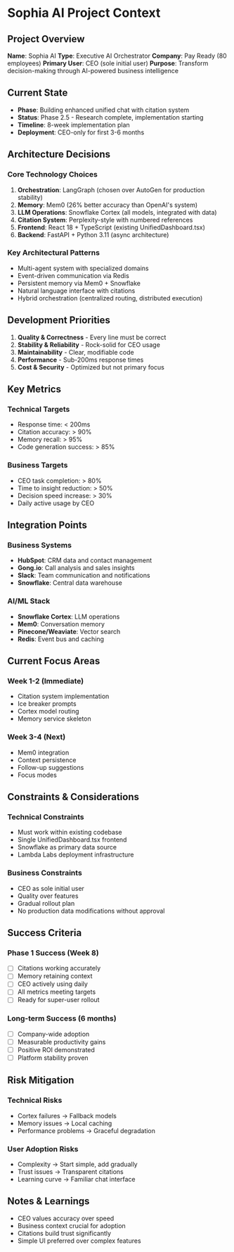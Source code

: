 # Sophia AI Project Context

## Project Overview

**Name**: Sophia AI
**Type**: Executive AI Orchestrator
**Company**: Pay Ready (80 employees)
**Primary User**: CEO (sole initial user)
**Purpose**: Transform decision-making through AI-powered business intelligence

## Current State

- **Phase**: Building enhanced unified chat with citation system
- **Status**: Phase 2.5 - Research complete, implementation starting
- **Timeline**: 8-week implementation plan
- **Deployment**: CEO-only for first 3-6 months

## Architecture Decisions

### Core Technology Choices
1. **Orchestration**: LangGraph (chosen over AutoGen for production stability)
2. **Memory**: Mem0 (26% better accuracy than OpenAI's system)
3. **LLM Operations**: Snowflake Cortex (all models, integrated with data)
4. **Citation System**: Perplexity-style with numbered references
5. **Frontend**: React 18 + TypeScript (existing UnifiedDashboard.tsx)
6. **Backend**: FastAPI + Python 3.11 (async architecture)

### Key Architectural Patterns
- Multi-agent system with specialized domains
- Event-driven communication via Redis
- Persistent memory via Mem0 + Snowflake
- Natural language interface with citations
- Hybrid orchestration (centralized routing, distributed execution)

## Development Priorities

1. **Quality & Correctness** - Every line must be correct
2. **Stability & Reliability** - Rock-solid for CEO usage
3. **Maintainability** - Clear, modifiable code
4. **Performance** - Sub-200ms response times
5. **Cost & Security** - Optimized but not primary focus

## Key Metrics

### Technical Targets
- Response time: < 200ms
- Citation accuracy: > 90%
- Memory recall: > 95%
- Code generation success: > 85%

### Business Targets
- CEO task completion: > 80%
- Time to insight reduction: > 50%
- Decision speed increase: > 30%
- Daily active usage by CEO

## Integration Points

### Business Systems
- **HubSpot**: CRM data and contact management
- **Gong.io**: Call analysis and sales insights
- **Slack**: Team communication and notifications
- **Snowflake**: Central data warehouse

### AI/ML Stack
- **Snowflake Cortex**: LLM operations
- **Mem0**: Conversation memory
- **Pinecone/Weaviate**: Vector search
- **Redis**: Event bus and caching

## Current Focus Areas

### Week 1-2 (Immediate)
- Citation system implementation
- Ice breaker prompts
- Cortex model routing
- Memory service skeleton

### Week 3-4 (Next)
- Mem0 integration
- Context persistence
- Follow-up suggestions
- Focus modes

## Constraints & Considerations

### Technical Constraints
- Must work within existing codebase
- Single UnifiedDashboard.tsx frontend
- Snowflake as primary data source
- Lambda Labs deployment infrastructure

### Business Constraints
- CEO as sole initial user
- Quality over features
- Gradual rollout plan
- No production data modifications without approval

## Success Criteria

### Phase 1 Success (Week 8)
- [ ] Citations working accurately
- [ ] Memory retaining context
- [ ] CEO actively using daily
- [ ] All metrics meeting targets
- [ ] Ready for super-user rollout

### Long-term Success (6 months)
- [ ] Company-wide adoption
- [ ] Measurable productivity gains
- [ ] Positive ROI demonstrated
- [ ] Platform stability proven

## Risk Mitigation

### Technical Risks
- Cortex failures → Fallback models
- Memory issues → Local caching
- Performance problems → Graceful degradation

### User Adoption Risks
- Complexity → Start simple, add gradually
- Trust issues → Transparent citations
- Learning curve → Familiar chat interface

## Notes & Learnings

- CEO values accuracy over speed
- Business context crucial for adoption
- Citations build trust significantly
- Simple UI preferred over complex features
